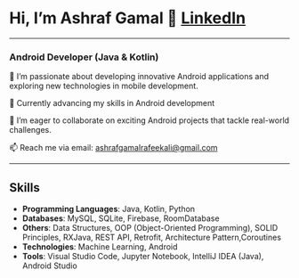 # Hi, I’m Ashraf Gamal 👋 [LinkedIn](https://www.linkedin.com/in/ashrafgamalg3/)

<hr>

### Android Developer (Java & Kotlin)

👀 I’m passionate about developing innovative Android applications and exploring new technologies in mobile development.

🌱 Currently advancing my skills in Android development 

💞️ I’m eager to collaborate on exciting Android projects that tackle real-world challenges.

📫 Reach me via email: [ashrafgamalrafeekali@gmail.com](mailto:ashrafgamalrafeekali@gmail.com)

---

## Skills
- **Programming Languages**: Java, Kotlin, Python
- **Databases**: MySQL, SQLite, Firebase, RoomDatabase
- **Others**: Data Structures, OOP (Object-Oriented Programming), SOLID Principles, RXJava, REST API, Retrofit, Architecture Pattern,Coroutines 
- **Technologies**: Machine Learning, Android
- **Tools**: Visual Studio Code, Jupyter Notebook, IntelliJ IDEA (Java), Android Studio

